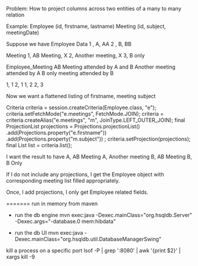 Problem: How to project columns across two entities of a many to many relation

Example:
Employee (id, firstname, lastname)
Meeting (id, subject, meetingDate)

Suppose we have
Employee Data
1 , A, AA
2 , B, BB

Meeting
1, AB Meeting, X
2, Another meeting, X
3, B only

Employee_Meeting
AB Meeting attended by A and B
Another meeting attended by A
B only meeting attended by B
 
1, 1
2, 1
1, 2
2, 3

Now we want a flattened listing of firstname, meeting subject

   Criteria criteria = session.createCriteria(Employee.class, "e");
        criteria.setFetchMode("e.meetings", FetchMode.JOIN);
        criteria = criteria.createAlias("e.meetings", "m", JoinType.LEFT_OUTER_JOIN);
        final ProjectionList projections = Projections.projectionList()
                .add(Projections.property("e.firstname"))
                .add(Projections.property("m.subject"))
                ;
        criteria.setProjection(projections);
        final List<Object> list = criteria.list();

I want the result to have
A, AB Meeting
A, Another meeting
B, AB Meeting
B, B Only

If I do not include any projections, I get the Employee object with corresponding meeting list filled appropriately.

Once, I add projections, I only get Employee related fields.

=======
run in memory from maven

- run the db engine
mvn exec:java -Dexec.mainClass="org.hsqldb.Server" -Dexec.args="-database.0 mem:hibdata"


- run the db UI
mvn exec:java -Dexec.mainClass="org.hsqldb.util.DatabaseManagerSwing"


kill a process on a specific port
 lsof -P | grep ':8080' | awk '{print $2}' | xargs kill -9